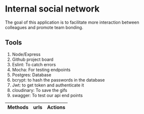# Internal social network
The goal of this
application is to facilitate more interaction between colleagues and promote team bonding.

## Tools
1. Node/Express
1. Github project board
1. Eslint: To catch errors
1. Mocha: For testing endpoints
1. Postgres: Database
1. bcrypt: to hash the passwords in the database
1. Jwt: to get token and authenticate it
1. cloudinary: To save the gifs
1. swagger: To test our api end points


|           Methods             |           urls                        |               Actions            |
|           :-----:             |           :-----:                     |               :-----:            |


